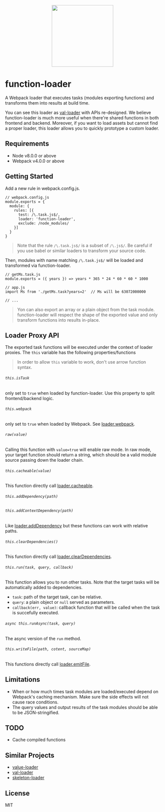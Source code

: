<div align="center">
  <a href="https://github.com/webpack/webpack">
    <img width="200" height="200" src="https://webpack.js.org/assets/icon-square-big.svg">
  </a>
</div>

# function-loader

A Webpack loader that executes tasks (modules exporting functions) and
transforms them into results at build time.

You can see this loader as [val-loader](https://github.com/webpack-contrib/val-loader/)
with APIs re-designed. We believe function-loader is much more useful when
there're shared functions in both frontend and backend. Moreover, if you want to load
assets but cannot find a proper loader, this loader allows you to quickly
prototype a custom loader.

## Requirements

- Node v8.0.0 or above
- Webpack v4.0.0 or above

## Getting Started

Add a new rule in webpack.config.js.

```
// webpack.config.js
module.exports = {
  module: {
    rules: [{
      test: /\.task.js$/,
      loader: 'function-loader',
      exclude: /node_modules/
    }]
  }
}
```

> Note that the rule `/\.task.js$/` is a subset of `/\.js$/`. Be careful if you use
> babel or similar loaders to transform your source code.

Then, modules with name matching `/\.task.js$/` will be loaded and transformed via function-loader.

```
// getMs.task.js
module.exports = ({ years }) => years * 365 * 24 * 60 * 60 * 1000

```

```
// app.js
import Ms from './getMs.task?years=2'  // Ms will be 63072000000

// ...
```

> Yon can also export an array or a plain object from the task module.
> function-loader will respect the shape of the exported value and only transform
> functions into results in-place.

## Loader Proxy API

The exported task functions will be executed under the context of loader
proxies. The `this` variable has the following properties/functions

> In order to allow `this` variable to work, don't use arrow function syntax.

###### `this.isTask`

only set to `true` when loaded by function-loader. Use this property to split
frontend/backend logic.

###### `this.webpack`

only set to `true` when loaded by Webpack. See [loader.webpack](https://webpack.js.org/api/loaders/#thiswebpack).

###### `raw(value)`

Calling this function with `value=true` will enable raw mode. In raw mode, your
target function should return a string, which should be a valid module source
passing down the loader chain.

###### `this.cacheable(value)`

This function directly call [loader.cacheable](https://webpack.js.org/api/loaders/#thiscacheable).

###### `this.addDependency(path)`

###### `this.addContextDependency(path)`

Like [loader.addDependency](https://webpack.js.org/api/loaders/#thisadddependency) but these functions can work with relative paths.

###### `this.clearDependencies()`

This function directly call [loader.clearDependencies](https://webpack.js.org/api/loaders/#thiscleardependencies).

###### `this.run(task, query, callback)`

This function allows you to run other tasks. Note that the target tasks will be
automatically added to dependencies.

- `task`: path of the target task, can be relative.
- `query`: a plain object or `null` served as parameters.
- `callback(err, value)`: callback function that will be called when the task
  is succefully executed.

###### `async this.runAsync(task, query)`

The async version of the `run` method.

###### `this.writeFile(path, cotent, sourceMap)`

This functions directly call [loader.emitFile](https://webpack.js.org/api/loaders/#thisemitfile).

## Limitations

- When or how much times task modules are loaded/executed depend on Webpack's caching mechanism. Make sure the side effects will not cause race conditions.
- The query values and output results of the task modules should be able to be JSON-stringified.

## TODO

- Cache compiled functions

## Similar Projects

- [value-loader](https://github.com/wikiwi/value-loader)
- [val-loader](https://github.com/webpack-contrib/val-loader/)
- [skeleton-loader](https://github.com/anseki/skeleton-loader)

## License

MIT
